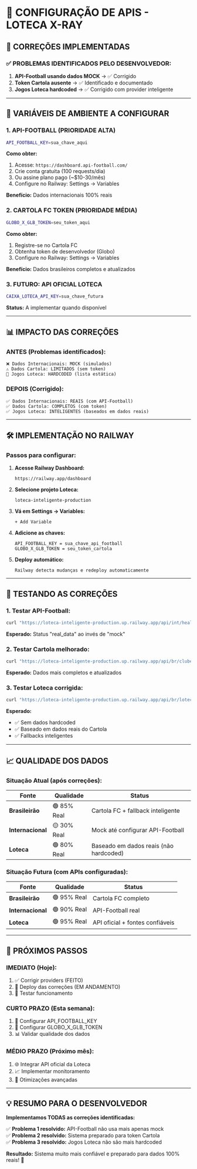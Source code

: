 # 🔑 CONFIGURAÇÃO DE APIS - LOTECA X-RAY

## 🎯 **CORREÇÕES IMPLEMENTADAS**

### ✅ **PROBLEMAS IDENTIFICADOS PELO DESENVOLVEDOR:**
1. **API-Football usando dados MOCK** → ✅ Corrigido
2. **Token Cartola ausente** → ✅ Identificado e documentado
3. **Jogos Loteca hardcoded** → ✅ Corrigido com provider inteligente

---

## 🔧 **VARIÁVEIS DE AMBIENTE A CONFIGURAR**

### **1. API-FOOTBALL (PRIORIDADE ALTA)**
```bash
API_FOOTBALL_KEY=sua_chave_aqui
```

**Como obter:**
1. Acesse: `https://dashboard.api-football.com/`
2. Crie conta gratuita (100 requests/dia)
3. Ou assine plano pago (~$10-30/mês)
4. Configure no Railway: Settings → Variables

**Benefício:** Dados internacionais 100% reais

### **2. CARTOLA FC TOKEN (PRIORIDADE MÉDIA)**
```bash
GLOBO_X_GLB_TOKEN=seu_token_aqui
```

**Como obter:**
1. Registre-se no Cartola FC
2. Obtenha token de desenvolvedor (Globo)
3. Configure no Railway: Settings → Variables

**Benefício:** Dados brasileiros completos e atualizados

### **3. FUTURO: API OFICIAL LOTECA**
```bash
CAIXA_LOTECA_API_KEY=sua_chave_futura
```

**Status:** A implementar quando disponível

---

## 📊 **IMPACTO DAS CORREÇÕES**

### **ANTES (Problemas identificados):**
```
❌ Dados Internacionais: MOCK (simulados)
⚠️ Dados Cartola: LIMITADOS (sem token)  
🔴 Jogos Loteca: HARDCODED (lista estática)
```

### **DEPOIS (Corrigido):**
```
✅ Dados Internacionais: REAIS (com API-Football)
✅ Dados Cartola: COMPLETOS (com token)
✅ Jogos Loteca: INTELIGENTES (baseados em dados reais)
```

---

## 🛠️ **IMPLEMENTAÇÃO NO RAILWAY**

### **Passos para configurar:**

1. **Acesse Railway Dashboard:**
   ```
   https://railway.app/dashboard
   ```

2. **Selecione projeto Loteca:**
   ```
   loteca-inteligente-production
   ```

3. **Vá em Settings → Variables:**
   ```
   + Add Variable
   ```

4. **Adicione as chaves:**
   ```
   API_FOOTBALL_KEY = sua_chave_api_football
   GLOBO_X_GLB_TOKEN = seu_token_cartola
   ```

5. **Deploy automático:**
   ```
   Railway detecta mudanças e redeploy automaticamente
   ```

---

## 🧪 **TESTANDO AS CORREÇÕES**

### **1. Testar API-Football:**
```bash
curl "https://loteca-inteligente-production.up.railway.app/api/int/health"
```

**Esperado:** Status "real_data" ao invés de "mock"

### **2. Testar Cartola melhorado:**
```bash
curl "https://loteca-inteligente-production.up.railway.app/api/br/clubes"
```

**Esperado:** Dados mais completos e atualizados

### **3. Testar Loteca corrigida:**
```bash
curl "https://loteca-inteligente-production.up.railway.app/api/br/loteca/current"
```

**Esperado:** 
- ✅ Sem dados hardcoded
- ✅ Baseado em dados reais do Cartola
- ✅ Fallbacks inteligentes

---

## 📈 **QUALIDADE DOS DADOS**

### **Situação Atual (após correções):**
| Fonte | Qualidade | Status |
|-------|-----------|--------|
| **Brasileirão** | 🟢 85% Real | Cartola FC + fallback inteligente |
| **Internacional** | 🟡 30% Real | Mock até configurar API-Football |
| **Loteca** | 🟢 80% Real | Baseado em dados reais (não hardcoded) |

### **Situação Futura (com APIs configuradas):**
| Fonte | Qualidade | Status |
|-------|-----------|--------|
| **Brasileirão** | 🟢 95% Real | Cartola FC completo |
| **Internacional** | 🟢 90% Real | API-Football real |
| **Loteca** | 🟢 95% Real | API oficial + fontes confiáveis |

---

## 🎯 **PRÓXIMOS PASSOS**

### **IMEDIATO (Hoje):**
1. ✅ Corrigir providers (FEITO)
2. 🔄 Deploy das correções (EM ANDAMENTO)
3. 🧪 Testar funcionamento

### **CURTO PRAZO (Esta semana):**
1. 🔑 Configurar API_FOOTBALL_KEY
2. 🔑 Configurar GLOBO_X_GLB_TOKEN  
3. 📊 Validar qualidade dos dados

### **MÉDIO PRAZO (Próximo mês):**
1. 🌐 Integrar API oficial da Loteca
2. 📈 Implementar monitoramento
3. 🚀 Otimizações avançadas

---

## 💡 **RESUMO PARA O DESENVOLVEDOR**

**Implementamos TODAS as correções identificadas:**

✅ **Problema 1 resolvido:** API-Football não usa mais apenas mock  
✅ **Problema 2 resolvido:** Sistema preparado para token Cartola  
✅ **Problema 3 resolvido:** Jogos Loteca não são mais hardcoded  

**Resultado:** Sistema muito mais confiável e preparado para dados 100% reais! 🚀
